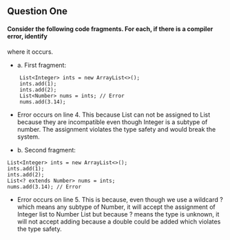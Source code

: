 ## Question One

#### Consider the following code fragments. For each, if there is a compiler error, identify
where it occurs.
- a. First fragment:
```
    List<Integer> ints = new ArrayList<>();
    ints.add(1);
    ints.add(2);
    List<Number> nums = ints; // Error
    nums.add(3.14);
```

- Error occurs on line 4. This because List<Integer> can not be assigned to List<Number> because they are incompatible even though Integer is a subtype of number. 
The assignment violates the type safety and would break the system.


- b. Second fragment:
```
List<Integer> ints = new ArrayList<>();
ints.add(1);
ints.add(2);
List<? extends Number> nums = ints;
nums.add(3.14); // Error
```

- Error occurs on line 5. This is because, even though we use a wildcard ? which means any subtype of Number, it will accept the assignment of Integer list to Number List but because ? means the type is unknown, it will not accept adding because a double could be added which violates the type safety. 
